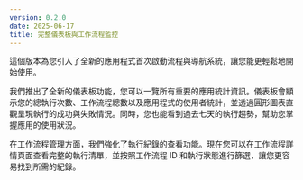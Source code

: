 ```yaml
---
version: 0.2.0
date: 2025-06-17
title: 完整儀表板與工作流程監控
---
```


這個版本為您引入了全新的應用程式首次啟動流程與導航系統，讓您能更輕鬆地開始使用。

我們推出了全新的儀表板功能，您可以一覽所有重要的應用統計資訊。儀表板會顯示您的總執行次數、工作流程總數以及應用程式的使用者統計，並透過圓形圖表直觀呈現執行的成功與失敗情況。同時，您也能看到過去七天的執行趨勢，幫助您掌握應用的使用狀況。

在工作流程管理方面，我們強化了執行紀錄的查看功能。現在您可以在工作流程詳情頁面查看完整的執行清單，並按照工作流程 ID 和執行狀態進行篩選，讓您更容易找到所需的紀錄。
